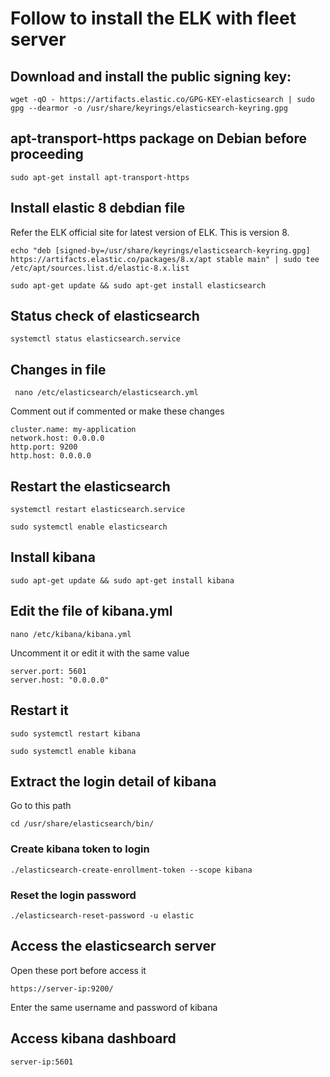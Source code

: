 # Follow to install the ELK with fleet server



## Download and install the public signing key:
```
wget -qO - https://artifacts.elastic.co/GPG-KEY-elasticsearch | sudo gpg --dearmor -o /usr/share/keyrings/elasticsearch-keyring.gpg
```

## apt-transport-https package on Debian before proceeding
```sudo apt-get install apt-transport-https```

## Install elastic 8 debdian file

Refer the ELK official site for latest version of ELK. This is version 8.

```
echo "deb [signed-by=/usr/share/keyrings/elasticsearch-keyring.gpg] https://artifacts.elastic.co/packages/8.x/apt stable main" | sudo tee /etc/apt/sources.list.d/elastic-8.x.list
```

```
sudo apt-get update && sudo apt-get install elasticsearch
```

## Status check of elasticsearch

```
systemctl status elasticsearch.service 
```

## Changes in file

```
 nano /etc/elasticsearch/elasticsearch.yml
```

Comment out if commented or make these changes

```
cluster.name: my-application
network.host: 0.0.0.0
http.port: 9200
http.host: 0.0.0.0
```

## Restart the elasticsearch
```
systemctl restart elasticsearch.service
```
```
sudo systemctl enable elasticsearch
```

## Install kibana
```
sudo apt-get update && sudo apt-get install kibana
```

## Edit the file of kibana.yml

```
nano /etc/kibana/kibana.yml
```

Uncomment it or edit it with the same value

```
server.port: 5601
server.host: "0.0.0.0"
```

## Restart it
```
sudo systemctl restart kibana
```
```
sudo systemctl enable kibana
```
## Extract the login detail of kibana

Go to this path
```
cd /usr/share/elasticsearch/bin/
```
### Create kibana token to login

```
./elasticsearch-create-enrollment-token --scope kibana
```

### Reset the login password 
```
./elasticsearch-reset-password -u elastic
```


## Access the elasticsearch server

Open these port before access it

```
https://server-ip:9200/
```

Enter the same username and password of kibana

## Access kibana dashboard

```
server-ip:5601
```


